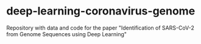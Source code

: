 # deep-learning-coronavirus-genome
Repository with data and code for the paper "Identification of SARS-CoV-2 from Genome Sequences using Deep Learning"
